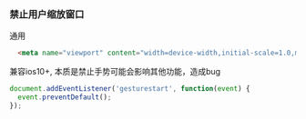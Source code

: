 ### 禁止用户缩放窗口
通用
```html
  <meta name="viewport" content="width=device-width,initial-scale=1.0,maximum-scale=1.0,minimum-scale=1.0,user-scalable=no">
```
兼容ios10+, 本质是禁止手势可能会影响其他功能，造成bug
```js
document.addEventListener('gesturestart', function(event) {
  event.preventDefault();
});
```
